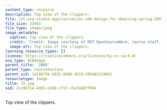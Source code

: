 ```yaml
---
content_type: resource
description: Top view of the clippers.
file: /ol-ocw-studio-app/courses/ec-s06-design-for-demining-spring-2007/2cc0b71e4dd1e348cf17c5e34e8ff6b4_15.jpg
file_size: 23763
file_type: image/jpeg
image_metadata:
  caption: Top view of the clippers.
  credit: 'Credit: Image courtesy of MIT OpenCourseWare, course staff, and students.'
  image-alt: Top view of the clippers.
learning_resource_types: []
license: https://creativecommons.org/licenses/by-nc-sa/4.0/
ocw_type: OCWImage
parent_title: '2005'
parent_type: CourseSection
parent_uid: 1d18675b-b031-9dd8-4519-2954d1114661
resourcetype: Image
title: 15.jpg
uid: 2cc0b71e-4dd1-e348-cf17-c5e34e8ff6b4
---
```

Top view of the clippers.